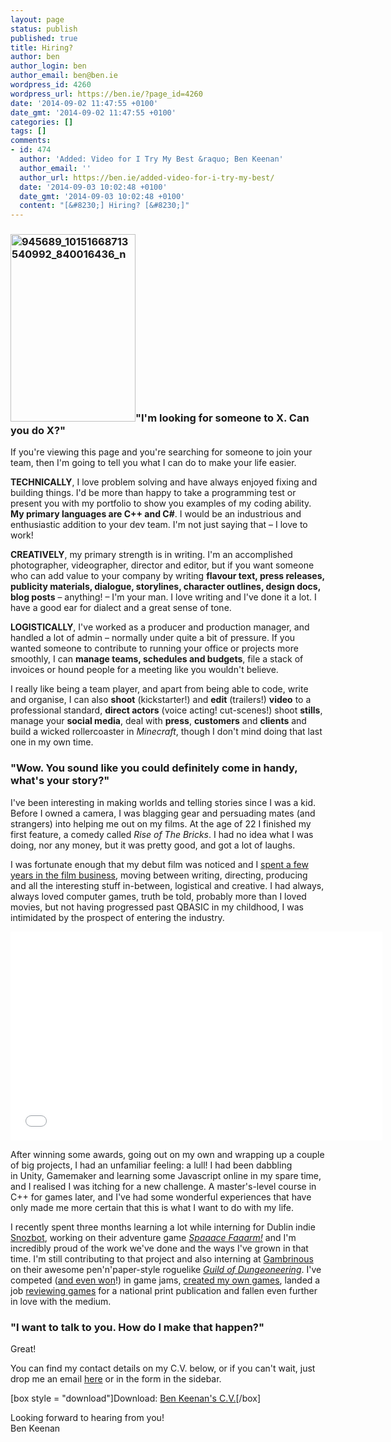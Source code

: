 ```yaml
---
layout: page
status: publish
published: true
title: Hiring?
author: ben
author_login: ben
author_email: ben@ben.ie
wordpress_id: 4260
wordpress_url: https://ben.ie/?page_id=4260
date: '2014-09-02 11:47:55 +0100'
date_gmt: '2014-09-02 11:47:55 +0100'
categories: []
tags: []
comments:
- id: 474
  author: 'Added: Video for I Try My Best &raquo; Ben Keenan'
  author_email: ''
  author_url: https://ben.ie/added-video-for-i-try-my-best/
  date: '2014-09-03 10:02:48 +0100'
  date_gmt: '2014-09-03 10:02:48 +0100'
  content: "[&#8230;] Hiring? [&#8230;]"
---
```

<h3><a href="https://nathalie.ie" target="_blank"><img class="alignleft size-medium wp-image-4280" src="https://ben.ie/wp-content/uploads/2014/09/945689_10151668713540992_840016436_n-200x300.jpg" alt="945689_10151668713540992_840016436_n" width="200" height="300" /></a>"I'm looking for someone to X. Can you do X?"</h3>
<p>If you're viewing this page and you're searching for someone to join your team, then I'm going to tell you what I can do to make your life easier.</p>
<p><strong>TECHNICALLY</strong>, I love problem solving and have always enjoyed fixing and building things. I'd be more than happy to take a programming test or present you with my portfolio to show you examples of my coding ability. <strong>My primary languages are C++ and C#</strong>. I would be an industrious and enthusiastic addition to your dev team. I'm not just saying that – I love to work!</p>
<p><strong>CREATIVELY</strong>, my primary strength is in writing. I'm an accomplished photographer, videographer, director and editor, but if you want someone who can add value to your company by writing <strong>flavour text, press releases, publicity materials, dialogue, storylines, character outlines, design docs, blog posts</strong> – anything! – I'm your man. I love writing and I've done it a lot. I have a good ear for dialect and a great sense of tone.</p>
<p><strong>LOGISTICALLY</strong>, I've worked as a producer and production manager, and handled a lot of admin – normally under quite a bit of pressure. If you wanted someone to contribute to running your office or projects more smoothly, I can <strong>manage teams, schedules and budgets</strong>, file a stack of invoices or hound people for a meeting like you wouldn't believe.</p>
<p>I really like being a team player, and apart from being able to code, write and organise, I can also <strong>shoot</strong> (kickstarter!) and <strong>edit</strong> (trailers!) <strong>video</strong> to a professional standard, <strong>direct actors</strong> (voice acting! cut-scenes!) shoot <strong>stills</strong>, manage your <strong>social media</strong>, deal with <strong>press</strong>, <strong>customers</strong> and <strong>clients</strong> and build a wicked rollercoaster in <em>Minecraft</em>, though I don't mind doing that last one in my own time.</p>
<h3>"Wow. You sound like you could definitely come in handy, what's your story?"</h3>
<p>I've been interesting in making worlds and telling stories since I was a kid. Before I owned a camera, I was blagging gear and persuading mates (and strangers) into helping me out on my films. At the age of 22 I finished my first feature, a comedy called <em>Rise of The Bricks</em>. I had no idea what I was doing, nor any money, but it was pretty good, and got a lot of laughs.</p>
<p>I was fortunate enough that my debut film was noticed and I <a href="https://www.imdb.com/name/nm2898140/?ref_=fn_al_nm_1" target="_blank">spent a few years in the film business</a>, moving between writing, directing, producing and all the interesting stuff in-between, logistical and creative. I had always, always loved computer games, truth be told, probably more than I loved movies, but not having progressed past QBASIC in my childhood, I was intimidated by the prospect of entering the industry.</p>
<p><iframe src="//www.youtube.com/embed/FwTRhCW6uhY?rel=0" width="595" height="334" frameborder="0" allowfullscreen="allowfullscreen"></iframe></p>
<p>After winning some awards, going out on my own and wrapping up a couple of big projects, I had an unfamiliar feeling: a lull! I had been dabbling in Unity, Gamemaker and learning some Javascript online in my spare time, and I realised I was itching for a new challenge. A master's-level course in C++ for games later, and I've had some wonderful experiences that have only made me more certain that this is what I want to do with my life.</p>
<p>I recently spent three months learning a lot while interning for Dublin indie <a href="https://www.snozbot.com" target="_blank">Snozbot</a>, working on their adventure game <a href="https://fungus.snozbot.com/games/spaaace-faaarm" target="_blank"><em>Spaaace Faaarm!</em></a> and I'm incredibly proud of the work we've done and the ways I've grown in that time. I'm still contributing to that project and also interning at <a href="https://www.gambrinous.com" target="_blank">Gambrinous</a> on their awesome pen'n'paper-style roguelike <a href="https://www.gambrinous.com/games/dungeoneering/" target="_blank"><em>Guild of Dungeoneering</em></a>. I've competed (<a href="https://thenorobotsblog.com/game/moustache-task-course/" target="_blank">and even won</a>!) in game jams, <a href="https://ben.ie" target="_blank">created my own games</a>, landed a job <a href="https://ben.ie/wp-content/uploads/2014/09/PressReader-Irish-Independent-Insider-Thursday-7-August-2014-Page-32.pdf" target="_blank">reviewing games</a> for a national print publication and fallen even further in love with the medium.</p>
<h3>"I want to talk to you. How do I make that happen?"</h3>
<p>Great!</p>
<p>You can find my contact details on my C.V. below, or if you can't wait, just drop me an email <a href="mailto:ben@ben.ie" target="_blank">here</a> or in the form in the sidebar.</p>
<p>[box style = "download"]Download: <a href="https://ben.ie/wp-content/uploads/2014/09/Ben-Keenans-C.V..pdf">Ben Keenan's C.V.</a>[/box]</p>
<p>Looking forward to hearing from you!<br />
Ben Keenan</p>
